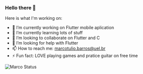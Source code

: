 ### Hello there 👋

Here is what I'm working on: 

- 🔭 I’m currently working on Flutter mobile aplication
- 🌱 I’m currently learning lots of stuff
- 👯 I’m looking to collaborate on Flutter and C
- 🤔 I’m looking for help with Flutter
- 📫 How to reach me: marcotulio.barros@uel.br
- ⚡ Fun fact: LOVE playing games and pratice guitar on free time

![Marco Status](https://github-readme-stats.vercel.app/api?username=marcotuiio&show_icons=true)
